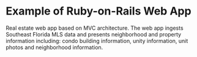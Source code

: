 # Example of Ruby-on-Rails Web App
Real estate web app based on MVC architecture.  The web app ingests Southeast Florida MLS data and presents neighborhood and property information including: condo building information, unity information, unit photos and neighborhood information.
